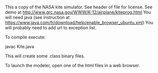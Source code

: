 This a copy of the NASA kite simulator. See header of file for license.
See demo at http://www.grc.nasa.gov/WWW/K-12/airplane/kiteprog.html
You will need java (see instruction at https://www.java.com/fr/download/help/enable_browser_ubuntu.xml)
You will probably need to add url to exception list.

To compile execute:

javac Kite.java

This will create some .class binary files.

To launch the modeler, open one of the html files in a web browser.
